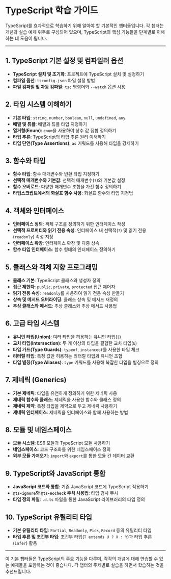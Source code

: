 # TypeScript 학습 가이드

TypeScript를 효과적으로 학습하기 위해 알아야 할 기본적인 챕터들입니다. 각 챕터는 개념과 실습 예제 위주로 구성되어 있으며, TypeScript의 핵심 기능들을 단계별로 이해하는 데 도움이 됩니다.

---

## 1. TypeScript 기본 설정 및 컴파일러 옵션

- **TypeScript 설치 및 초기화**: 프로젝트에 TypeScript 설치 및 설정하기
- **컴파일 옵션**: `tsconfig.json` 파일 설정 방법
- **파일 컴파일 및 자동 컴파일**: `tsc` 명령어와 `--watch` 옵션 사용

## 2. 타입 시스템 이해하기

- **기본 타입**: `string`, `number`, `boolean`, `null`, `undefined`, `any`
- **배열 및 튜플**: 배열과 튜플 타입 지정하기
- **열거형(Enum)**: `enum`을 사용하여 상수 값 집합 정의하기
- **타입 추론**: TypeScript의 타입 추론 원리 이해하기
- **타입 단언(Type Assertions)**: `as` 키워드를 사용해 타입을 강제하기

## 3. 함수와 타입

- **함수 타입**: 함수 매개변수와 반환 타입 지정하기
- **선택적 매개변수와 기본값**: 선택적 매개변수(`?`)와 기본값 설정
- **함수 오버로드**: 다양한 매개변수 조합을 가진 함수 정의하기
- **타입스크립트에서의 화살표 함수 사용**: 화살표 함수와 타입 지정법

## 4. 객체와 인터페이스

- **인터페이스 정의**: 객체 구조를 정의하기 위한 인터페이스 작성
- **선택적 프로퍼티와 읽기 전용 속성**: 인터페이스 내 선택적(`?`) 및 읽기 전용(`readonly`) 속성 지정
- **인터페이스 확장**: 인터페이스 확장 및 다중 상속
- **함수 타입 인터페이스**: 함수 형태의 인터페이스 정의하기

## 5. 클래스와 객체 지향 프로그래밍

- **클래스 기본**: TypeScript 클래스와 생성자 정의
- **접근 제한자**: `public`, `private`, `protected` 접근 제어자
- **읽기 전용 속성**: `readonly`를 사용하여 읽기 전용 속성 만들기
- **상속 및 메서드 오버라이딩**: 클래스 상속 및 메서드 재정의
- **추상 클래스와 메서드**: 추상 클래스와 추상 메서드 사용법

## 6. 고급 타입 시스템

- **유니언 타입(Union)**: 여러 타입을 허용하는 유니언 타입(`|`)
- **교차 타입(Intersection)**: 두 개 이상의 타입을 결합한 교차 타입(`&`)
- **타입 가드(Type Guards)**: `typeof`, `instanceof`를 사용한 타입 체크
- **리터럴 타입**: 특정 값만 허용하는 리터럴 타입과 유니언 조합
- **타입 별칭(Type Aliases)**: `type` 키워드를 사용해 복잡한 타입을 별칭으로 정의

## 7. 제네릭 (Generics)

- **기본 제네릭**: 타입을 유연하게 정의하기 위한 제네릭 사용
- **제네릭 함수와 클래스**: 제네릭을 사용한 함수와 클래스 정의
- **제네릭 제약**: 특정 타입을 제약으로 두고 제네릭 사용하기
- **제네릭 인터페이스**: 제네릭을 인터페이스와 함께 사용하는 방법

## 8. 모듈 및 네임스페이스

- **모듈 시스템**: ES6 모듈과 TypeScript 모듈 사용하기
- **네임스페이스**: 코드 구조화를 위한 네임스페이스 정의
- **외부 모듈 가져오기**: `import`와 `export`를 통한 모듈 간 데이터 교환

## 9. TypeScript와 JavaScript 통합

- **JavaScript 코드와 통합**: 기존 JavaScript 코드에 TypeScript 적용하기
- **`@ts-ignore`와 `@ts-nocheck` 주석 사용법**: 타입 검사 무시
- **타입 정의 파일**: `.d.ts` 파일을 통한 JavaScript 라이브러리의 타입 정의

## 10. TypeScript 유틸리티 타입

- **기본 유틸리티 타입**: `Partial`, `Readonly`, `Pick`, `Record` 등의 유틸리티 타입
- **타입 추론 및 조건부 타입**: 조건부 타입(`T extends U ? X : Y`)과 타입 추론(`infer`) 활용

---

이 기본 챕터들은 TypeScript의 주요 기능을 다루며, 각각의 개념에 대해 연습할 수 있는 예제들을 포함하는 것이 좋습니다. 각 챕터의 주제별로 실습을 하면서 학습하는 것을 추천드립니다.
